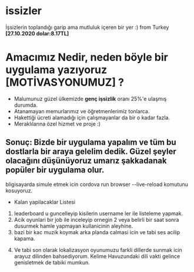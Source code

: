 # issizler

İşsizlerin toplandığı garip ama mutluluk içeren bir yer :) from Turkey **[27.10.2020 dolar:8.17TL]**

# Amacımız Nedir, neden böyle bir uygulama yazıyoruz [MOTİVASYONUMUZ] ?

- Malumunuz güzel ülkemizde **genç işsizlik** oranı 25%'e ulaşmış durumda.
- Atanamayan memurlarımız ve öğretmenlerimiz tonlarca.
- Hakettiği ücreti alamadığı için çalışmayanlar da bir o kadar fazla.
- Meraklılarına özel hizmet ve proje :)

## Sonuç: Bizde bir uygulama yapalım ve tüm bu dostlarla bir araya gelelim dedik. Güzel şeyler olacağını düşünüyoruz umarız **şakkadanak** popüler bir uygulama olur.

bligisayarda simule etmek icin cordova run browser --live-reload komutunu kosuyoruz.

- Kalan yapilacaklar Listesi

1. leaderboard u guncelleyip kisilerin username ler ile listeleme yapmak.
2. Acik oyunlari bir job ile inceleyip ornegin 2 veya belirli bir saat sonra dusurmek hamle yapmayan kullanicinin aleyhine.
3. bazi bir kac muzik koymak arka planda calmasi icin ve tabi ses acilip kapama.

4) Ve tabi son olarak lokalizasyon oyunumuzu farkli dillerde sunmak icin arayuz dilinden bahsediyorum. Kelime Havuzundaki dili vakti gelince genisletmek de tabiki mumkun.
